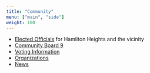 ```yaml
---
title: "Community"
menu: ["main", "side"]
weight: 100
---
```


* [Elected Officials](electedofficials) for Hamilton Heights and the vicinity
* [Community Board 9](communityboard)
* [Voting Information](elections)
* [Organizations](orgs)
* [News](news)